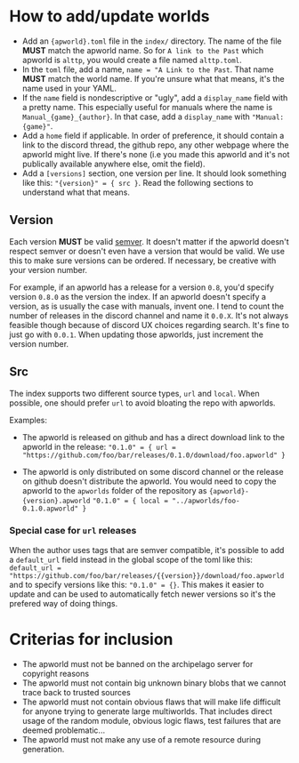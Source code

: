 # How to add/update worlds

- Add an `{apworld}.toml` file in the `index/` directory. The name of the file **MUST** match the apworld name. So for `A link to the Past` which apworld is `alttp`, you would create a file named `alttp.toml`.
- In the `toml` file, add a name, `name = "A Link to the Past`. That name **MUST** match the world name. If you're unsure what that means, it's the name used in your YAML.
- If the `name` field is nondescriptive or "ugly", add a `display_name` field with a pretty name. This especially useful for manuals where the name is `Manual_{game}_{author}`. In that case, add a `display_name` with `"Manual: {game}"`.
- Add a `home` field if applicable. In order of preference, it should contain a link to the discord thread, the github repo, any other webpage where the apworld might live. If there's none (i.e you made this apworld and it's not publically available anywhere else, omit the field).
- Add a `[versions]` section, one version per line. It should look something like this: `"{version}" = { src }`. Read the following sections to understand what that means.
  
## Version

Each version **MUST** be valid [semver](https://semver.org/). It doesn't matter if the apworld doesn't respect semver or doesn't even have a version that would be valid. We use this to make sure versions can be ordered.
If necessary, be creative with your version number.

For example, if an apworld has a release for a version `0.8`, you'd specify version `0.8.0` as the version the index.
If an apworld doesn't specify a version, as is usually the case with manuals, invent one. I tend to count the number of releases in the discord channel and name it `0.0.X`.
It's not always feasible though because of discord UX choices regarding search. It's fine to just go with `0.0.1`. When updating those apworlds, just increment the version number.

## Src

The index supports two different source types, `url` and `local`.
When possible, one should prefer `url` to avoid bloating the repo with apworlds.

Examples:

- The apworld is released on github and has a direct download link to the apworld in the release:
  `"0.1.0" = { url = "https://github.com/foo/bar/releases/0.1.0/download/foo.apworld" }`

- The apworld is only distributed on some discord channel or the release on github doesn't distribute the apworld. You would need to copy the apworld to the `apworlds` folder of the repository as `{apworld}-{version}.apworld`
  `"0.1.0" = { local = "../apworlds/foo-0.1.0.apworld" }`

### Special case for `url` releases

When the author uses tags that are semver compatible, it's possible to add a `default_url` field instead in the global scope of the toml like this:
`default_url = "https://github.com/foo/bar/releases/{{version}}/download/foo.apworld` and to specify versions like this: `"0.1.0" = {}`.
This makes it easier to update and can be used to automatically fetch newer versions so it's the prefered way of doing things.


# Criterias for inclusion

- The apworld must not be banned on the archipelago server for copyright reasons
- The apworld must not contain big unknown binary blobs that we cannot trace back to trusted sources
- The apworld must not contain obvious flaws that will make life difficult for anyone trying to generate large multiworlds. That includes direct usage of the random module, obvious logic flaws, test failures that are deemed problematic...
- The apworld must not make any use of a remote resource during generation.
